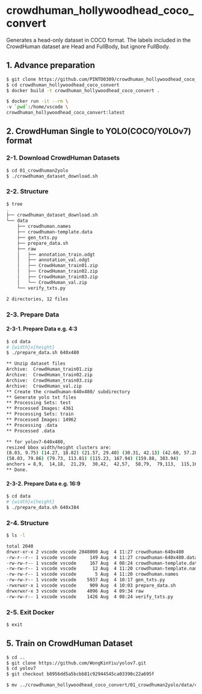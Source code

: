 # crowdhuman_hollywoodhead_coco_convert
Generates a head-only dataset in COCO format. The labels included in the CrowdHuman dataset are Head and FullBody, but ignore FullBody.

## 1. Advance preparation
```bash
$ git clone https://github.com/PINTO0309/crowdhuman_hollywoodhead_coco_convert.git
$ cd crowdhuman_hollywoodhead_coco_convert
$ docker build -t crowdhuman_hollywoodhead_coco_convert .

$ docker run -it --rm \
-v `pwd`:/home/vscode \
crowdhuman_hollywoodhead_coco_convert:latest
```
## 2. CrowdHuman Single to YOLO(COCO/YOLOv7) format
### 2-1. Download CrowdHuman Datasets
```bash
$ cd 01_crowdhuman2yolo
$ ./crowdhuman_dataset_download.sh
```
### 2-2. Structure
```bash
$ tree
.
├── crowdhuman_dataset_download.sh
└── data
    ├── crowdhuman.names
    ├── crowdhuman-template.data
    ├── gen_txts.py
    ├── prepare_data.sh
    ├── raw
    │   ├── annotation_train.odgt
    │   ├── annotation_val.odgt
    │   ├── CrowdHuman_train01.zip
    │   ├── CrowdHuman_train02.zip
    │   ├── CrowdHuman_train03.zip
    │   └── CrowdHuman_val.zip
    └── verify_txts.py

2 directories, 12 files
```
### 2-3. Prepare Data
#### 2-3-1. Prepare Data e.g. 4:3
```bash
$ cd data
# {width}x{height}
$ ./prepare_data.sh 640x480

** Unzip dataset files
Archive:  CrowdHuman_train01.zip
Archive:  CrowdHuman_train02.zip
Archive:  CrowdHuman_train03.zip
Archive:  CrowdHuman_val.zip
** Create the crowdhuman-640x480/ subdirectory
** Generate yolo txt files
** Processing Sets: test
** Processed Images: 4361
** Processing Sets: train
** Processed Images: 14962
** Processing .data
** Processed .data

** for yolov7-640x480,
resized bbox width/height clusters are:
(8.03, 9.75) (14.27, 18.82) (21.57, 29.40) (30.31, 42.13) (42.60, 57.28)
(58.03, 79.86) (79.73, 113.81) (115.23, 167.94) (159.88, 303.94)
anchors = 8,9,  14,18,  21,29,  30,42,  42,57,  58,79,  79,113,  115,167,  159,303
** Done.
```
#### 2-3-2. Prepare Data e.g. 16:9
```bash
$ cd data
# {width}x{height}
$ ./prepare_data.sh 640x384
```
### 2-4. Structure
```bash
$ ls -l

total 2040
drwxr-xr-x 2 vscode vscode 2048000 Aug  4 11:27 crowdhuman-640x480
-rw-r--r-- 1 vscode vscode     149 Aug  4 11:27 crowdhuman-640x480.data
-rw-rw-r-- 1 vscode vscode     167 Aug  4 08:24 crowdhuman-template.data
-rw-rw-r-- 1 vscode vscode      12 Aug  4 11:20 crowdhuman-template.names
-rw-rw-r-- 1 vscode vscode       5 Aug  4 11:20 crowdhuman.names
-rw-rw-r-- 1 vscode vscode    5937 Aug  4 10:17 gen_txts.py
-rwxrwxr-x 1 vscode vscode     909 Aug  4 10:03 prepare_data.sh
drwxrwxr-x 3 vscode vscode    4096 Aug  4 09:34 raw
-rw-rw-r-- 1 vscode vscode    1426 Aug  4 08:24 verify_txts.py
```
### 2-5. Exit Docker
```bash
$ exit
```

## 5. Train on CrowdHuman Dataset
```bash
$ cd ..
$ git clone https://github.com/WongKinYiu/yolov7.git
$ cd yolov7
$ git checkout b8956dd5a5bcbb81c92944545ca03390c22a695f

$ mv ../crowdhuman_hollywoodhead_coco_convert/01_crowdhuman2yolo/data/crowdhuman-640x480 data/
```
